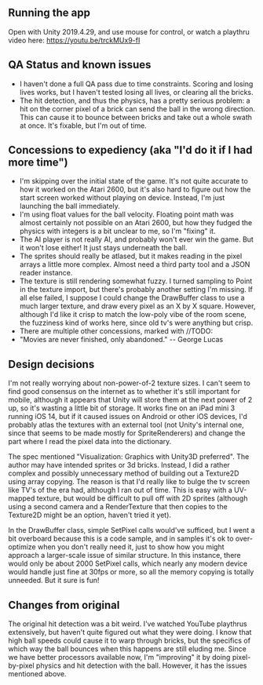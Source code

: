## Running the app
Open with Unity 2019.4.29, and use mouse for control, or watch a playthru video here: https://youtu.be/trckMUx9-fI

## QA Status and known issues
- I haven't done a full QA pass due to time constraints.  Scoring and losing lives works, but I haven't tested losing all lives, or clearing all the bricks.
- The hit detection, and thus the physics, has a pretty serious problem: a hit on the corner pixel of a brick can send the ball in the wrong direction.  This can cause it to bounce between bricks and take out a whole swath at once.  It's fixable, but I'm out of time.

## Concessions to expediency (aka "I'd do it if I had more time")
- I'm skipping over the initial state of the game. It's not quite accurate to how it worked on the Atari 2600, but it's also hard to figure out how the start screen worked without playing on device.  Instead, I'm just launching the ball immediately.
- I'm using float values for the ball velocity.  Floating point math was almost certainly not possible on an Atari 2600, but how they fudged the physics with integers is a bit unclear to me, so I'm "fixing" it.
- The AI player is not really AI, and probably won't ever win the game.  But it won't lose either!  It just stays underneath the ball.
- The sprites should really be atlased, but it makes reading in the pixel arrays a little more complex.  Almost need a third party tool and a JSON reader instance.
- The texture is still rendering somewhat fuzzy. I turned sampling to Point in the texture import, but there's probably another setting I'm missing.  If all else failed, I suppose I could change the DrawBuffer class to use a much larger texture, and draw every pixel as an X by X square.  However, although I'd like it crisp to match the low-poly vibe of the room scene, the fuzziness kind of works here, since old tv's were anything but crisp.
- There are multiple other concessions, marked with //TODO:
- "Movies are never finished, only abandoned." -- George Lucas

## Design decisions
I'm not really worrying about non-power-of-2 texture sizes.  I can't seem to find good consensus on the internet as to whether it's still important for mobile, although it appears that Unity will store them at the next power of 2 up, so it's wasting a little bit of storage.  It works fine on an iPad mini 3 running iOS 14, but if it caused issues on Android or other iOS devices, I'd probably atlas the textures with an external tool (not Unity's internal one, since that seems to be made mostly for SpriteRenderers) and change the part where I read the pixel data into the dictionary.

The spec mentioned "Visualization: Graphics with Unity3D preferred".  The author may have intended sprites or 3d bricks.  Instead, I did a rather complex and possibly unnecessary method of building out a Texture2D using array copying.  The reason is that I'd really like to bulge the tv screen like TV's of the era had, although I ran out of time.  This is easy with a UV-mapped texture, but would be difficult to pull off with 2D sprites (although using a second camera and a RenderTexture that then copies to the Texture2D might be an option, haven't tried it yet). 

In the DrawBuffer class, simple SetPixel calls would've sufficed, but I went a bit overboard because this is a code sample, and in samples it's ok to over-optimize when you don't really need it, just to show how you might approach a larger-scale issue of similar structure.  In this instance, there would only be about 2000 SetPixel calls, which nearly any modern device would handle just fine at 30fps or more, so all the memory copying is totally unneeded.  But it sure is fun!

## Changes from original
The original hit detection was a bit weird.  I've watched YouTube playthrus extensively, but haven't quite figured out what they were doing.  I know that high ball speeds could cause it to warp through bricks, but the specifics of which way the ball bounces when this happens are still eluding me.  Since we have better processors available now, I'm "improving" it by doing pixel-by-pixel physics and hit detection with the ball.  However, it has the issues mentioned above.